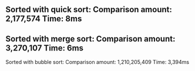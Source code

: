 Sorted with quick sort:
Comparison amount: 2,177,574
Time: 8ms
------------------------------
Sorted with merge sort:
Comparison amount: 3,270,107
Time: 6ms
------------------------------
Sorted with bubble sort:
Comparison amount: 1,210,205,409
Time: 3,394ms
